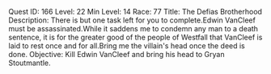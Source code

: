 Quest ID: 166
Level: 22
Min Level: 14
Race: 77
Title: The Defias Brotherhood
Description: There is but one task left for you to complete.Edwin VanCleef must be assassinated.While it saddens me to condemn any man to a death sentence, it is for the greater good of the people of Westfall that VanCleef is laid to rest once and for all.Bring me the villain's head once the deed is done.
Objective: Kill Edwin VanCleef and bring his head to Gryan Stoutmantle.
